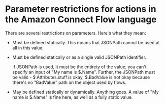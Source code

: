 # Parameter restrictions for actions in the Amazon Connect Flow language<a name="flow-language-actions-parameter-restrictions"></a>

There are several restrictions on parameters\. Here's what they mean:
+ Must be defined statically\. This means that JSONPath cannot be used at all in this value\.
+ Must be defined statically or as a single valid JSONPath identifier\. 

  If JSONPath is used, it must be the entirety of the value; you can't specify an input of "My name is $\.Name"\. Further, the JSONPath must be valid \- $\.Attributes\.stuff is okay, $\.BadValue is not okay because there's no "BadValue" path on the object used by flows\.
+ May be defined statically or dynamically\. Anything goes\. A value of "My name is $\.Name" is fine here, as well as a fully static value\.